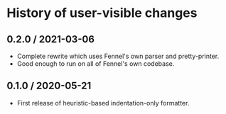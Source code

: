# History of user-visible changes

## 0.2.0 / 2021-03-06

* Complete rewrite which uses Fennel's own parser and pretty-printer.
* Good enough to run on all of Fennel's own codebase.

## 0.1.0 / 2020-05-21

* First release of heuristic-based indentation-only formatter.
